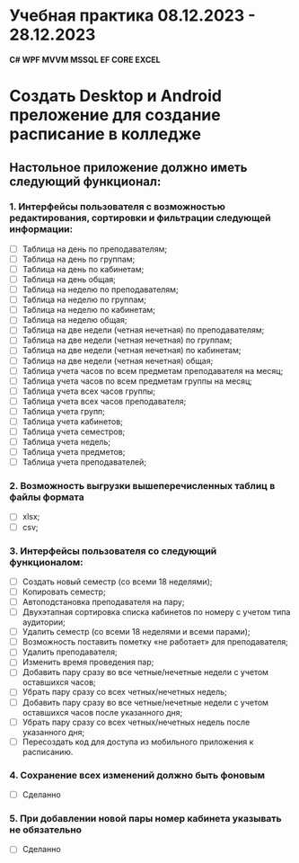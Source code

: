 # Учебная практика 08.12.2023 - 28.12.2023
**C# WPF MVVM MSSQL EF CORE EXCEL**

# Создать Desktop и Android преложение для создание расписание в колледже
## Настольное приложение должно иметь следующий функционал:
### 1. Интерфейсы пользователя с возможностью редактирования, сортировки и фильтрации следующей информации:
- [ ] Таблица на день по преподавателям;
- [ ]	Таблица на день по группам;
- [ ]	Таблица на день по кабинетам;
- [ ]	Таблица на день общая;
- [ ]	Таблица на неделю по преподавателям;
- [ ]	Таблица на неделю по группам;
- [ ] Таблица на неделю по кабинетам;
- [ ] Таблица на неделю общая;
- [ ] Таблица на две недели (четная нечетная) по преподавателям;
- [ ] Таблица на две недели (четная нечетная) по группам;
- [ ] Таблица на две недели (четная нечетная) по кабинетам;
- [ ]	Таблица на две недели (четная нечетная) общая;
- [ ]	Таблица учета часов по всем предметам преподавателя на месяц;
- [ ]	Таблица учета часов по всем предметам группы на месяц;
- [ ]	Таблица учета всех часов группы;
- [ ]	Таблица учета всех часов преподавателя;
- [ ]	Таблица учета групп;
- [ ]	Таблица учета кабинетов;
- [ ]	Таблица учета семестров;
- [ ]	Таблица учета недель;
- [ ]	Таблица учета предметов;
- [ ]	Таблица учета преподавателей;
### 2. Возможность выгрузки вышеперечисленных таблиц в файлы формата 
- [ ] xlsx;
- [ ] csv; 
### 3. Интерфейсы пользователя со следующий функционалом:
- [ ]	Создать новый семестр (со всеми 18 неделями);
- [ ]	Копировать семестр;
- [ ] Автоподстановка преподавателя на пару;
- [ ]	Двухэтапная сортировка списка кабинетов по номеру с учетом типа аудитории;
- [ ]	Удалить семестр (со всеми 18 неделями и всеми парами);
- [ ]	Возможность поставить пометку «не работает» для преподавателя;
- [ ]	Удалить преподавателя;
- [ ]	Изменить время проведения пар;
- [ ]	Добавить пару сразу во все четные/нечетные недели с учетом оставшихся часов;
- [ ]	Убрать пару сразу со всех четных/нечетных недель;
- [ ]	Добавить пару сразу во все четные/нечетные недели с учетом оставшихся часов после указанного дня;
- [ ]	Убрать пару сразу со всех четных/нечетных недель после указанного дня;
- [ ]	Пересоздать код для доступа из мобильного приложения к расписанию.
### 4. Сохранение всех изменений должно быть фоновым
- [ ] Сделанно
### 5. При добавлении новой пары номер кабинета указывать не обязательно
- [ ] Сделанно